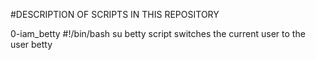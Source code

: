 #DESCRIPTION OF SCRIPTS IN THIS REPOSITORY

0-iam_betty
#!/bin/bash
su betty
script switches the current user to the user betty
